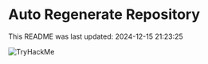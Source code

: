 # Auto Regenerate Repository

This README was last updated: 2024-12-15 21:23:25

 ![TryHackMe](https://tryhackme.com/badge/533634)
